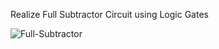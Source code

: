 Realize Full Subtractor Circuit using Logic Gates 

![Full-Subtractor](https://user-images.githubusercontent.com/110713458/235459853-879c1a83-3c17-4022-9d6a-ac40b02c4cc1.jpg)
